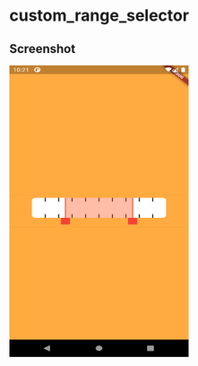 # custom_range_selector

## Screenshot
<img src="Screenshot_20201121_102109.png" height="520" width="320"/>
